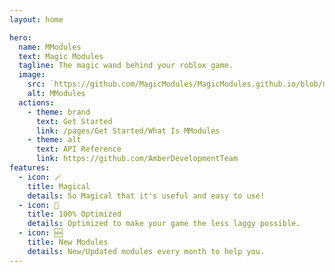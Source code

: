 ```yaml
---
layout: home

hero:
  name: MModules
  text: Magic Modules
  tagline: The magic wand behind your roblox game.
  image:
    src: `https://github.com/MagicModules/MagicModules.github.io/blob/main/docs/icons/icon.png`
    alt: MModules
  actions:
    - theme: brand
      text: Get Started
      link: /pages/Get Started/What Is MModules
    - theme: alt
      text: API Reference
      link: https://github.com/AmberDevelopmentTeam
features:
  - icon: 🪄
    title: Magical
    details: So Magical that it's useful and easy to use!
  - icon: 🚀
    title: 100% Optimized
    details: Optimized to make your game the less laggy possible.
  - icon: 🆕
    title: New Modules
    details: New/Updated modules every month to help you.
---
```


<style>
:root {
  --vp-home-hero-name-color: transparent;
  --vp-home-hero-name-background: -webkit-linear-gradient(120deg, #DB6A63 30%, #7B63DB);

  --vp-home-hero-image-background-image: linear-gradient(-45deg, #DB6A63 50%, #7B63DB 50%);
  --vp-home-hero-image-filter: blur(44px);
}
</style>
